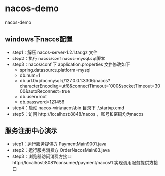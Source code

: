 # nacos-demo
nacos-demo
## windows下nacos配置
* step1：解压 nacos-server-1.2.1.tar.gz 文件
* step2：执行 nacos\conf  nacos-mysql.sql脚本
* step3：nacos\conf 下 application.properties 文件修改如下
  - spring.datasource.platform=mysql
  - db.num=1
  - db.url.0=jdbc:mysql://127.0.0.1:3306/nacos?characterEncoding=utf8&connectTimeout=1000&socketTimeout=3000&autoReconnect=true
  - db.user=root
  - db.password=123456
* step4：启动 nacos-win\nacos\bin 目录下 .\startup.cmd
* step5：访问 http://localhost:8848/nacos ，账号和密码均为nacos
## 服务注册中心演示
* step1：运行服务提供方 PaymentMain9001.java
* step2：运行服务消费方 OrderNacosMain83.java
* step3：浏览器访问消费方接口 http://localhost:8081/consumer/payment/nacos/1 实现调用服务提供方接口
